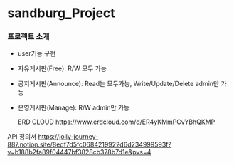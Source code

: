 # sandburg_Project

### 프로젝트 소개
- user기능 구현
- 자유게시판(Free): R/W 모두 가능
- 공지게시판(Announce): Read는 모두가능, Write/Update/Delete admin만 가능
- 운영게시판(Manage): R/W admin만 가능

  ERD CLOUD
https://www.erdcloud.com/d/ER4yKMmPCvYBhQKMP

API 정의서
https://jolly-journey-887.notion.site/8edf7d5fc0684219922d6d234999593f?v=b188b2fa89f04447bf3828cb378b7d1e&pvs=4
